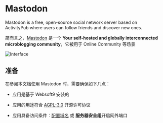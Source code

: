 # Mastodon

Mastodon is a free, open-source social network server based on ActivityPub where users can follow friends and discover new ones. 

简而言之，[Mastodon](https://joinmastodon.org/) 是一个 **Your self-hosted and globally interconnected microblogging community**，它被用于 Online Community  等场景


![Interface](https://libs.websoft9.com/Websoft9/DocsPicture/zh/mastodon/mastodon-gui-websoft9.png)


## 准备

在参阅本文档使用 Mastodon 时，需要确保如下几点：

- 应用是基于 Websoft9 安装的

- 应用的用途符合 [AGPL-3.0](https://opensource.org/licenses/AGPL-3.0) 开源许可协议

- 应用具备访问条件：[配置域名](./guide/appsetdomain) 或 **服务器安全组**开启网外端口